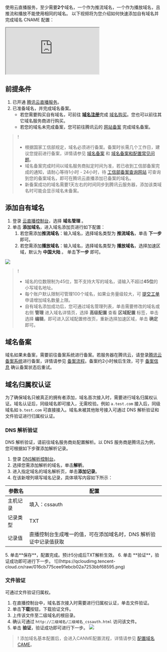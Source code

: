 使用云直播服务，至少需要**2个**域名，一个作为推流域名，一个作为播放域名，且推流和播放不能使用相同的域名。
以下视频将为您介绍如何快速添加自有域名并完成域名 CNAME 配置：
<div class="doc-video-mod"><iframe src="https://cloud.tencent.com/edu/learning/quick-play/2345-35184?source=gw.doc.media&withPoster=1&notip=1"></iframe></div>

## 前提条件
1. 已开通 [腾讯云直播服务](https://cloud.tencent.com/product/css)。
2. 已准备域名，并完成域名备案。
    - 若您需要购买自有域名，可前往 [**域名注册**](https://cloud.tencent.com/document/product/242/9595)完成 [域名购买](https://buy.cloud.tencent.com/domain?from=console)。您也可以前往其它域名服务商进行购买。
    - 若您的域名未完成备案，您可前往腾讯云的 [网站备案](https://cloud.tencent.com/product/ba) 完成域名备案。
>!
>- 根据国家工信部规定，域名必须进行备案。备案时长需几个工作日，建议您提前进行备案，详情请参见 [域名备案](https://cloud.tencent.com/product/ba) 和 [域名备案和配置常见问题](https://cloud.tencent.com/document/product/267/30010)。
>- 域名备案完成时间以域名服务商拟定时间为准，若已收到工信部备案完成的通知，请耐心等待1小时 - 24小时，待 [工信部备案查询网站](https://beian.miit.gov.cn/#/Integrated/index) 可查询到您的备案域名，即可在腾讯云直播添加已备案的域名。
>- 新备案成功的域名需要1天左右的时间同步到腾讯云服务器，添加该类域名时可能会显示域名未备案。

[](id:step1)
## 添加自有域名
1. 登录  [云直播控制台](https://console.cloud.tencent.com/live)，选择 **域名管理** 。
2. 单击 **添加域名**，进入域名添加页进行如下配置：
    1. 若您需添加**推流域名**：输入域名，选择域名类型为 **推流域名**，单击 **下一步** 即可。
    2. 若您需添加**播放域名**：输入域名，选择域名类型为 **播放域名**，选择加速区域，默认为 **中国大陆** 。 单击**下一步** 即可。

![](https://qcloudimg.tencent-cloud.cn/raw/d11f3e121f42f2eb44e9ea4b5ccd9765.png)
>! 
>- 域名的位数限制为45位，暂不支持大写的域名，请输入不超过**45位**的小写域名地址。
>- 每个账户默认限制可管理100个域名，如果业务量级较大，可 [提交工单](https://console.cloud.tencent.com/workorder/category) 申请增加域名数量上限。
>- 自有域名添加成功后，您可通过域名管理列表，单击需要修改的域名或右侧 **管理** 进入域名详情页，选择 **高级配置** 查看 **区域配置** 标签，单击选择 **编辑**，即可进入区域配置修改页，重新选择加速区域，单击 **确定** 即可。

[](id:step2)
## 域名备案
域名如果未备案，需要前往备案系统进行备案。若服务器在腾讯云，请登录[腾讯云备案系统](https://console.cloud.tencent.com/beian)进行备案，详情请参见 [备案流程](https://cloud.tencent.com/document/product/243/18909)。备案约2小时候后生效，可于 [备案信息](https://beian.miit.gov.cn/#/Integrated/index) 确认备案状态后重试。


## 域名归属权认证
为了确保域名只被真正的拥有者添加，域名首次接入时，需要进行域名归属权认证。域名认证后，同级域名即可接入，无需校验。例如 `a.test.com` 接入后，同级域名如 `b.test.com` 可直接接入。域名未被其他账号接入可通过 DNS 解析验证和文件验证进行归属权认证。

[](id:DNS)
### DNS 解析验证
DNS 解析验证，请前往域名服务商处配置解析。以 DNS 服务商是腾讯云为例，您可根据如下步骤添加解析记录。
1. 登录 [DNS解析控制台](https://console.cloud.tencent.com/cns)。
2. 选择您需添加解析的域名，单击**解析**。
3. 进入指定域名的域名解析页，单击**添加记录**。
4. 在该新增列填写域名记录，具体填写内容如下所示：
<table>
<thead><tr><th>参数名</th><th>配置</th></tr></thead>
<tbody><tr>
<td>主机记录</td>
<td>填入：cssauth</td>
</tr><tr>
<td>记录类型</td>
<td>TXT</td>
</tr><tr>
<td>记录值</td>
<td>直播控制台生成唯一的值，可在添加域名时，DNS 解析验证中记录值获取</td>
</tr></tbody></table>
5. 单击**保存**，配置完成。预计5分成后TXT解析生效。
6. 单击 **验证**，验证成功即可进行下一步。
![](https://qcloudimg.tencent-cloud.cn/raw/016cb775cee91ebcb02a7253bbf68595.png)

### 文件验证
可通过文件验证归属权。
1. 在直播控制台中，域名首次接入时需要进行归属权认证，单击文件验证。
2. 单击**下载**按钮，下载验证文件。
3. 上传该文件至二级域名的根目录。
4. 确认可通过 `http://二级域名/二级域名_cssauth.html` 访问该文件。
5. 单击 **验证**，验证成功即可进行下一步。
![](https://qcloudimg.tencent-cloud.cn/raw/5ec10cc12a1d9c0be9032370f5e6f9c1.png)

>! 添加域名基本配置后，会进入CANME配置流程，详情请参见 [配置域名 CAME](https://cloud.tencent.com/document/product/267/19908)。

